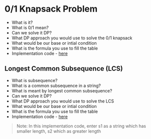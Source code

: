 # 0/1 Knapsack Problem

- What is it?
- What is 0/1 mean?
- Can we solve it DP?
- What DP approach you would use to solve the 0/1 knapsack
- What would be our base or intial condition
- What is the formula you use to fill the table
- Implementation code - [here](./KnapSack01.java)

## Longest Common Subsequence (LCS)

- What is subsequence?
- What is a common subsequence in a string?
- What is meant by longest common subsequence?
- Can we solve it DP?
- What DP approach you would use to solve the LCS
- What would be our base or intial condition
- What is the formula you use to fill the table
- Implementation code - [here](./LongestCommonSubSequence.java)

> Note: In this implementation code, enter s1 as a string which has smaller length, s2 which as greater length
